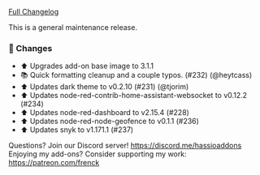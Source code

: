 [Full Changelog][changelog]

This is a general maintenance release.

### 🔨  Changes

- :arrow_up: Upgrades add-on base image to 3.1.1
- :books: Quick formatting cleanup and a couple typos. (#232) (@heytcass)
- ⬆️ Updates dark theme to v0.2.10 (#231) (@tjorim)
- :arrow_up: Updates node-red-contrib-home-assistant-websocket to v0.12.2 (#234)
- :arrow_up: Updates node-red-dashboard to v2.15.4 (#228)
- :arrow_up: Updates node-red-node-geofence to v0.1.1 (#236)
- :arrow_up: Updates snyk to v1.171.1 (#237)

[changelog]: https://github.com/hassio-addons/addon-node-red/compare/v3.1.1...v3.1.2

Questions? Join our Discord server! https://discord.me/hassioaddons
Enjoying my add-ons? Consider supporting my work: https://patreon.com/frenck